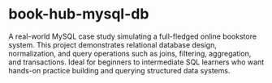 # book-hub-mysql-db
A real-world MySQL case study simulating a full-fledged online bookstore system. This project demonstrates relational database design, normalization, and query operations such as joins, filtering, aggregation, and transactions. Ideal for beginners to intermediate SQL learners who want hands-on practice building and querying structured data systems.

